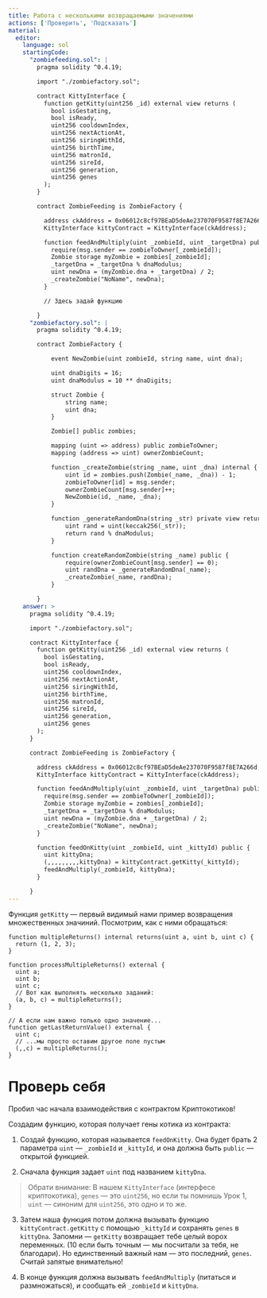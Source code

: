 ```yaml
---
title: Работа с несколькими возвращаемыми значениями
actions: ['Проверить', 'Подсказать']
material:
  editor:
    language: sol
    startingCode:
      "zombiefeeding.sol": |
        pragma solidity ^0.4.19;

        import "./zombiefactory.sol";

        contract KittyInterface {
          function getKitty(uint256 _id) external view returns (
            bool isGestating,
            bool isReady,
            uint256 cooldownIndex,
            uint256 nextActionAt,
            uint256 siringWithId,
            uint256 birthTime,
            uint256 matronId,
            uint256 sireId,
            uint256 generation,
            uint256 genes
          );
        }

        contract ZombieFeeding is ZombieFactory {

          address ckAddress = 0x06012c8cf97BEaD5deAe237070F9587f8E7A266d;
          KittyInterface kittyContract = KittyInterface(ckAddress);

          function feedAndMultiply(uint _zombieId, uint _targetDna) public {
            require(msg.sender == zombieToOwner[_zombieId]);
            Zombie storage myZombie = zombies[_zombieId];
            _targetDna = _targetDna % dnaModulus;
            uint newDna = (myZombie.dna + _targetDna) / 2;
            _createZombie("NoName", newDna);
          }

          // Здесь задай функцию

        }
      "zombiefactory.sol": |
        pragma solidity ^0.4.19;

        contract ZombieFactory {

            event NewZombie(uint zombieId, string name, uint dna);

            uint dnaDigits = 16;
            uint dnaModulus = 10 ** dnaDigits;

            struct Zombie {
                string name;
                uint dna;
            }

            Zombie[] public zombies;

            mapping (uint => address) public zombieToOwner;
            mapping (address => uint) ownerZombieCount;

            function _createZombie(string _name, uint _dna) internal {
                uint id = zombies.push(Zombie(_name, _dna)) - 1;
                zombieToOwner[id] = msg.sender;
                ownerZombieCount[msg.sender]++;
                NewZombie(id, _name, _dna);
            }

            function _generateRandomDna(string _str) private view returns (uint) {
                uint rand = uint(keccak256(_str));
                return rand % dnaModulus;
            }

            function createRandomZombie(string _name) public {
                require(ownerZombieCount[msg.sender] == 0);
                uint randDna = _generateRandomDna(_name);
                _createZombie(_name, randDna);
            }

        }
    answer: >
      pragma solidity ^0.4.19;

      import "./zombiefactory.sol";

      contract KittyInterface {
        function getKitty(uint256 _id) external view returns (
          bool isGestating,
          bool isReady,
          uint256 cooldownIndex,
          uint256 nextActionAt,
          uint256 siringWithId,
          uint256 birthTime,
          uint256 matronId,
          uint256 sireId,
          uint256 generation,
          uint256 genes
        );
      }

      contract ZombieFeeding is ZombieFactory {

        address ckAddress = 0x06012c8cf97BEaD5deAe237070F9587f8E7A266d;
        KittyInterface kittyContract = KittyInterface(ckAddress);

        function feedAndMultiply(uint _zombieId, uint _targetDna) public {
          require(msg.sender == zombieToOwner[_zombieId]);
          Zombie storage myZombie = zombies[_zombieId];
          _targetDna = _targetDna % dnaModulus;
          uint newDna = (myZombie.dna + _targetDna) / 2;
          _createZombie("NoName", newDna);
        }

        function feedOnKitty(uint _zombieId, uint _kittyId) public {
          uint kittyDna;
          (,,,,,,,,,kittyDna) = kittyContract.getKitty(_kittyId);
          feedAndMultiply(_zombieId, kittyDna);
        }

      }
---
```


Функция `getKitty` — первый видимый нами пример возвращения множественных значиний. Посмотрим, как с ними обращаться:

```
function multipleReturns() internal returns(uint a, uint b, uint c) {
  return (1, 2, 3);
}

function processMultipleReturns() external {
  uint a;
  uint b;
  uint c;
  // Вот как выполнять несколько заданий:
  (a, b, c) = multipleReturns();
}

// А если нам важно только одно значение...
function getLastReturnValue() external {
  uint c;
  // ...мы просто оставим другое поле пустым
  (,,c) = multipleReturns();
}
```

# Проверь себя

Пробил час начала взаимодействия с контрактом Криптокотиков! 

Создадим функцию, которая получает гены котика из контракта:

1. Создай функцию, которая называется `feedOnKitty`. Она будет брать 2 параметра `uint` — `_zombieId` и `_kittyId`, и она должна быть `public` — открытой функцией.

2. Сначала функция задает `uint` под названием `kittyDna`.

  > Обрати внимание: В нашем `KittyInterface` (интерфесе криптокотика), `genes` — это `uint256`, но если ты помнишь Урок 1, `uint` — синоним для `uint256`, это одно и то же.

3. Затем наша функция потом должна вызывать функцию `kittyContract.getKitty` с помощью `_kittyId` и сохранять `genes` в `kittyDna`. Запомни — `getKitty` возвращает тебе целый ворох переменных. (10 если быть точным — мы посчитали за тебя, не благодари). Но единственный важный нам — это последний, `genes`. Считай запятые внимательно!

4. В конце функция должна вызывать `feedAndMultiply` (питаться и размножаться), и сообщать ей `_zombieId` и `kittyDna`.
